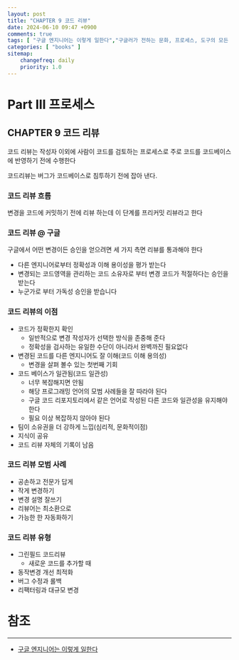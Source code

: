 ```yaml
---
layout: post
title: "CHAPTER 9 코드 리뷰"
date: 2024-06-10 09:47 +0900
comments: true
tags: [ "구글 엔지니어는 이렇게 일한다","구글러가 전하는 문화, 프로세스, 도구의 모든 것" ]
categories: [ "books" ]
sitemap:
    changefreq: daily
    priority: 1.0
---
```


# Part III 프로세스
## CHAPTER 9 코드 리뷰
코드 리뷰는 작성자 이외에 사람이 코드를 검토하는 프로세스로 주로 코드를 코드베이스에 반영하기 전에 수행한다

코드리뷰는 버그가 코드베이스로 침투하기 전에 잡아 낸다.

### 코드 리뷰 흐름

변경을 코드에 커밋하기 전에 리뷰 하는데 이 단계를 프리커밋 리뷰라고 한다

### 코드 리뷰 @ 구글

구글에서 어떤 변경이든 승인을 얻으려면 세 가지 측면 리뷰를 통과해야 한다
* 다른 엔지니어로부터 정확성과 이해 용이성을 평가 받는다
* 변경되는 코드영역을 관리하는 코드 소유자로 부터 변경 코드가 적절하다는 승인을 받는다
* 누군가로 부터 가독성 승인을 받습니다

### 코드 리뷰의 이점
* 코드가 정확한지 확인
  * 일반적으로 변경 작성자가 선택한 방식을 존중해 준다
  * 정확성을 검사하는 유일한 수단이 아니라서 완벽까진 필요없다
* 변경된 코드를 다른 엔지니어도 잘 이해(코드 이해 용의성)
  * 변경을 살펴 볼수 있는 첫번째 기회
* 코드 베이스가 일관됨(코드 일관성)
  * 너무 복잡해지면 안됨
  * 해당 프로그래밍 언어의 모범 사례들을 잘 따라야 된다
  * 구글 코드 리포지토리에서 같은 언어로 작성된 다른 코드와 일관성을 유지해야 한다
  * 필요 이상 복잡하지 않아야 된다
* 팀이 소유권을 더 강하게 느낍(심리적, 문화적이점)
* 지식이 공유
* 코드 리뷰 자체의 기록이 남음

### 코드 리뷰 모범 사례
* 공손하고 전문가 답게
* 작게 변경하기
* 변경 설명 잘쓰기
* 리뷰어는 최소환으로
* 가능한 한 자동화하기

### 코드 리뷰 유형
* 그린필드 코드리뷰
  * 새로운 코드를 추가할 때
* 동작변경 개선 최적화
* 버그 수정과 롤백
* 리팩터링과 대규모 변경

# 참조
-----

* [구글 엔지니어는 이렇게 일한다](https://www.yes24.com/Product/Goods/109182479)
